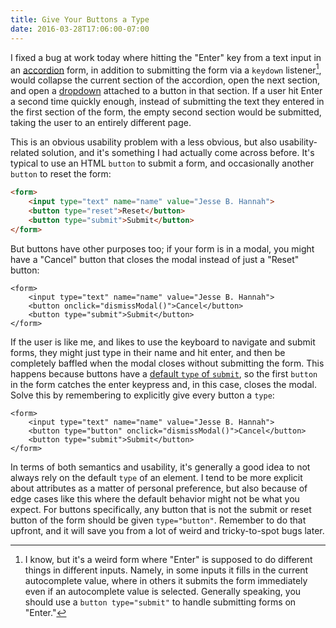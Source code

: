 ```yaml
---
title: Give Your Buttons a Type
date: 2016-03-28T17:06:00-07:00
---
```


I fixed a bug at work today where hitting the "Enter" key from a text input in
an [accordion][] form, in addition to submitting the form via a `keydown`
listener[^kd], would collapse the current section of the accordion, open the
next section, and open a [dropdown][] attached to a button in that section. If a
user hit Enter a second time quickly enough, instead of submitting the text they
entered in the first section of the form, the empty second section would be
submitted, taking the user to an entirely different page.

This is an obvious usability problem with a less obvious, but also
usability-related solution, and it's something I had actually come across
before. It's typical to use an HTML `button` to submit a form, and occasionally
another `button` to reset the form:

```html
<form>
    <input type="text" name="name" value="Jesse B. Hannah">
    <button type="reset">Reset</button>
    <button type="submit">Submit</button>
</form>
```

But buttons have other purposes too; if your form is in a modal, you might have
a "Cancel" button that closes the modal instead of just a "Reset" button:

```html{3}
<form>
    <input type="text" name="name" value="Jesse B. Hannah">
    <button onclick="dismissModal()">Cancel</button>
    <button type="submit">Submit</button>
</form>
```

If the user is like me, and likes to use the keyboard to navigate and submit
forms, they might just type in their name and hit enter, and then be completely
baffled when the modal closes without submitting the form. This happens because
buttons have a [default `type` of `submit`][], so the first `button` in the form
catches the enter keypress and, in this case, closes the modal. Solve this by
remembering to explicitly give every button a `type`:

```html{3}
<form>
    <input type="text" name="name" value="Jesse B. Hannah">
    <button type="button" onclick="dismissModal()">Cancel</button>
    <button type="submit">Submit</button>
</form>
```

In terms of both semantics and usability, it's generally a good idea to not
always rely on the default `type` of an element. I tend to be more explicit
about attributes as a matter of personal preference, but also because of edge
cases like this where the default behavior might not be what you expect. For
buttons specifically, any button that is not the submit or reset button of the
form should be given `type="button"`. Remember to do that upfront, and it will
save you from a lot of weird and tricky-to-spot bugs later.

[^kd]: I know, but it's a weird form where "Enter" is supposed to do different
    things in different inputs. Namely, in some inputs it fills in the current
    autocomplete value, where in others it submits the form immediately even if
    an autocomplete value is selected. Generally speaking, you should use a
    `button type="submit"` to handle submitting forms on "Enter."

[accordion]: http://angular-ui.github.io/bootstrap/#/accordion
[dropdown]: http://angular-ui.github.io/bootstrap/#/dropdown
[default `type` of `submit`]: https://developer.mozilla.org/en-US/docs/Web/HTML/Element/button#attr-type
